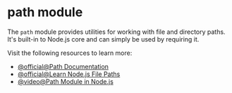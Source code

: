 # path module

The `path` module provides utilities for working with file and directory paths. It's built-in to Node.js core and can simply be used by requiring it.

Visit the following resources to learn more:

- [@official@Path Documentation](https://nodejs.org/api/path.html)
- [@official@Learn Node.js File Paths](https://nodejs.org/en/learn/manipulating-files/nodejs-file-paths)
- [@video@Path Module in Node.js](https://youtu.be/j95Lwxvi9JY)